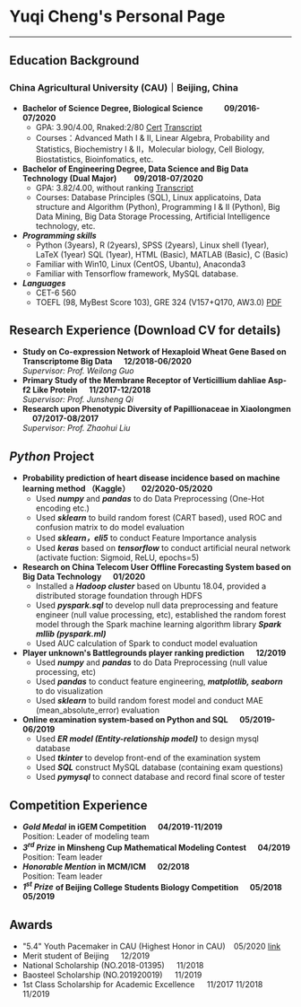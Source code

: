 # Yuqi Cheng's Personal Page
---
## Education Background

### China Agricultural University (CAU)｜Beijing, China 
- **Bachelor of Science Degree, Biological Science &emsp; &emsp; 09/2016-07/2020**
  - GPA: 3.90/4.00, Rnaked:2/80 [Cert](/CV/ranking_cert.pdf) [Transcript](/CV/majortranscript_en.pdf)
  - Courses：Advanced Math I & II, Linear Algebra, Probability and Statistics, Biochemistry I & II，Molecular biology, Cell Biology, Biostatistics, Bioinfomatics, etc. 
- **Bachelor of Engineering Degree, Data Science and Big Data Technology (Dual Major)&emsp;&emsp; 09/2018-07/2020**
  - GPA: 3.82/4.00, without ranking [Transcript](/CV/minortranscript_en.pdf)
  - Courses: Database Principles (SQL), Linux applicatoins, Data structure and Algorithm (Python), Programming I & II (Python), Big Data Mining, Big Data Storage Processing, Artificial Intelligence technology, etc.
- ***Programming skills***
  - Python (3years), R (2years), SPSS (2years), Linux shell (1year), LaTeX (1year) SQL (1year), HTML (Basic), MATLAB (Basic), C (Basic)
  - Familiar with Win10, Linux (CentOS, Ubantu), Anaconda3
  - Familiar with Tensorflow framework, MySQL database.
- ***Languages***
  - CET-6 560
  - TOEFL (98, MyBest Score 103), GRE 324 (V157+Q170, AW3.0) [PDF](/CV/TGscore.pdf)

## Research Experience (Download CV for details)

- **Study on Co-expression Network of Hexaploid Wheat Gene Based on Transcriptome Big Data &emsp; 12/2018-06/2020** 
<br>*Supervisor: Prof. Weilong Guo*
- **Primary Study of the Membrane Receptor of Verticillium dahliae Asp-f2 Like Protein &emsp; 11/2017-12/2018**
<br>*Supervisor: Prof. Junsheng Qi*
- **Research upon Phenotypic Diversity of Papillionaceae in Xiaolongmen &emsp; 07/2017-08/2017**
<br>*Supervisor: Prof. Zhaohui Liu*

## *Python* Project

- **Probability prediction of heart disease incidence based on machine learning method （Kaggle） &emsp; 02/2020-05/2020** 
  - Used ***numpy*** and ***pandas*** to do Data Preprocessing (One-Hot encoding etc.)
  - Used ***sklearn*** to build random forest (CART based), used ROC and confusion matrix to do model evaluation
  - Used ***sklearn，eli5*** to conduct Feature Importance analysis
  - Used ***keras*** based on ***tensorflow*** to conduct artificial neural network (activate fuction: Sigmoid, ReLU, epochs=5) 
- **Research on China Telecom User Offline Forecasting System based on Big Data Technology &emsp; 01/2020**
  - Installed a ***Hadoop cluster*** based on Ubuntu 18.04, provided a distributed storage foundation through HDFS
  - Used ***pyspark.sql*** to develop null data preprocessing and feature engineer (null value processing, etc), established the
random forest model through the Spark machine learning algorithm library ***Spark mllib (pyspark.ml)***
  - Used AUC calculation of Spark to conduct model evaluation
- **Player unknown's Battlegrounds player ranking prediction &emsp; 12/2019**
  - Used ***numpy*** and ***pandas*** to do Data Preprocessing (null value processing, etc)
  - Used ***pandas*** to conduct feature engineering, ***matplotlib, seaborn*** to do visualization
  - Used ***sklearn*** to build random forest model and conduct MAE (mean_absolute_error) evaluation
- **Online examination system-based on Python and SQL &emsp; 05/2019-06/2019**
  - Used ***ER model (Entity-relationship model)*** to design mysql database
  - Used ***tkinter*** to develop front-end of the examination system
  - Used ***SQL*** construct MySQL database (containing exam questions)
  - Used ***pymysql*** to connect database and record final score of tester

## Competition Experience

- ***Gold Medal*** **in iGEM Competition &emsp; 04/2019-11/2019**  <br> Position: Leader of modeling team
- ***3<sup>rd</sup> Prize*** **in Minsheng Cup Mathematical Modeling Contest &emsp; 04/2019** <br> Position: Team leader
- ***Honorable Mention*** **in MCM/ICM &emsp; 02/2018** <br> Position: Team leader
- ***1<sup>st</sup> Prize*** **of Beijing College Students Biology Competition &emsp; 05/2018 05/2019**

## Awards

- "5.4" Youth Pacemaker in CAU (Highest Honor in CAU) &ensp; 05/2020 [link](http://news.cau.edu.cn/art/2020/4/27/art_8769_677104.html)
- Merit student of Beijing &emsp; 12/2019
- National Scholarship (NO.2018-01395) &emsp; 11/2018
- Baosteel Scholarship (NO.201920019) &emsp; 11/2019
- 1st Class Scholarship for Academic Excellence &emsp; 11/2017 11/2018 11/2019
